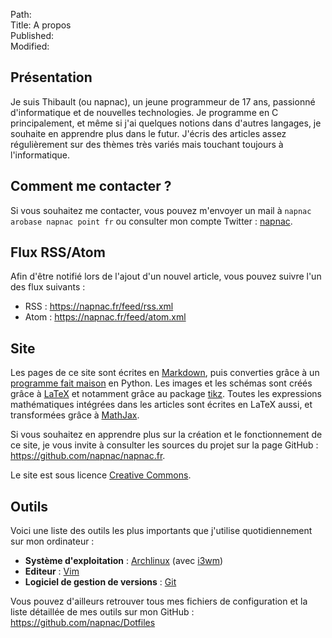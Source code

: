 Path:  
Title: A propos  
Published:  
Modified:  

## Présentation

Je suis Thibault (ou napnac), un jeune programmeur de 17 ans, passionné d'informatique et de nouvelles technologies. Je programme en C principalement, et même si j'ai quelques notions dans d'autres langages, je souhaite en apprendre plus dans le futur. J'écris des articles assez régulièrement sur des thèmes très variés mais touchant toujours à l'informatique.

## Comment me contacter ?

Si vous souhaitez me contacter, vous pouvez m'envoyer un mail à `napnac arobase napnac point fr` ou consulter mon compte Twitter : [napnac](https://twitter.com/napnac).

## Flux RSS/Atom

Afin d'être notifié lors de l'ajout d'un nouvel article, vous pouvez suivre l'un des flux suivants :

- RSS : <https://napnac.fr/feed/rss.xml>
- Atom : <https://napnac.fr/feed/atom.xml>

## Site

Les pages de ce site sont écrites en [Markdown](https://en.wikipedia.org/wiki/Markdown), puis converties grâce à un [programme fait maison](https://github.com/napnac/napnac.fr/blob/master/build.py) en Python. Les images et les schémas sont créés grâce à [LaTeX](https://en.wikipedia.org/wiki/LaTeX) et notamment grâce au package [tikz](http://www.texample.net/tikz/examples/). Toutes les expressions mathématiques intégrées dans les articles sont écrites en LaTeX aussi, et transformées grâce à [MathJax](https://www.mathjax.org/).

Si vous souhaitez en apprendre plus sur la création et le fonctionnement de ce site, je vous invite à consulter les sources du projet sur la page GitHub : <https://github.com/napnac/napnac.fr>.

Le site est sous licence [Creative Commons](http://creativecommons.org/licenses/by-nc-sa/4.0/).

## Outils

Voici une liste des outils les plus importants que j'utilise quotidiennement sur mon ordinateur :

- **Système d'exploitation** : [Archlinux](https://www.archlinux.org/) (avec [i3wm](https://i3wm.org/))
- **Editeur** : [Vim](http://www.vim.org/)
- **Logiciel de gestion de versions** : [Git](https://git-scm.com/)

Vous pouvez d'ailleurs retrouver tous mes fichiers de configuration et la liste détaillée de mes outils sur mon GitHub : <https://github.com/napnac/Dotfiles>
